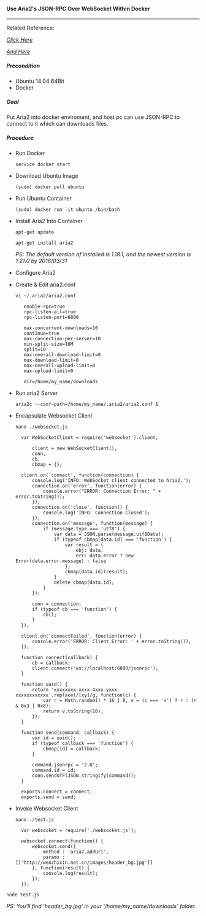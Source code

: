 #### Use Aria2's JSON-RPC Over WebSocket Within Docker

***

Related Reference:<p>
[*Click Here*](https://aria2.github.io/manual/en/html/aria2c.html#rpc-interface)<p>
[*And Here*](http://wenzhixin.net.cn/2013/10/27/nodejs_json_rpc_aria2)<p>

##### Precondition
+ Ubuntu 14.04 64Bit
+ Docker

##### Goal
Put Aria2 into docker enviroment, and host pc can use JSON-RPC to connect to it which can downloads files.

##### Procedure
+ Run Docker<p>
`service docker start`<p>

+ Download Ubuntu Image<p>
`(sudo) docker pull ubuntu`<p>

+ Run Ubuntu Container<p>
`(sudo) docker run -it ubuntu /bin/bash`<p>

+ Install Aria2 Into Container<p>
`apt-get update`<p>
`apt-get install aria2`<p>
*PS: The default version of installed is 1.18.1, and the newest version is 1.21.0 by 2016/03/31*<p>

+ Configure Aria2<p>
 - Create & Edit aria2.conf<p>
 `vi ~/.aria2/aria2.conf`<p>

          enable-rpc=true
          rpc-listen-all=true
          rpc-listen-port=6800
          
          max-concurrent-downloads=10
          continue=true
          max-connection-per-server=10
          min-split-size=10M
          split=10
          max-overall-download-limit=0
          max-download-limit=0
          max-overall-upload-limit=0
          max-upload-limit=0
          
          dir=/home/my_name/downloads

 - Run aria2 Server<p>
 `aria2c --conf-path=/home/my_name/.aria2/aria2.conf &`<p>

+ Encapsulate Websocket Client<p>
`nano ./websocket.js`<p>

        var WebSocketClient = require('websocket').client,
        
            client = new WebSocketClient(), 
            conn, 
            cb,
            cbmap = {};
        
        client.on('connect', function(connection) {
            console.log('INFO: WebSocket client connected to Aria2.');
            connection.on('error', function(error) {
                console.error("ERROR: Connection Error: " + error.toString());
            });
            connection.on('close', function() {
                console.log('INFO: Connection Closed');
            });
            connection.on('message', function(message) {
                if (message.type === 'utf8') {
                    var data = JSON.parse(message.utf8Data);
                    if (typeof cbmap[data.id] === 'function') {
                        var result = {
                            obj: data,
                            err: data.error ? new Error(data.error.message) : false
                        };
                        cbmap[data.id](result);
                    }
                    delete cbmap[data.id];
                }
            });
        
            conn = connection;
            if (typeof cb === 'function') {
                cb();
            }
        });
        
        client.on('connectFailed', function(error) {
            console.error('ERROR: Client Error: ' + error.toString());
        });
        
        function connect(callback) {
            cb = callback;
            client.connect('ws://localhost:6800/jsonrpc');
        }
        
        function uuid() {
            return 'xxxxxxxx-xxxx-4xxx-yxxx-xxxxxxxxxxxx'.replace(/[xy]/g, function(c) {
                var r = Math.random() * 16 | 0, v = (c === 'x') ? r : (r & 0x3 | 0x8);
                return v.toString(16);
            });
        }
        
        function send(command, callback) {
            var id = uuid();
            if (typeof callback === 'function') {
                cbmap[id] = callback;
            }
        
            command.jsonrpc = '2.0';
            command.id = id;
            conn.sendUTF(JSON.stringify(command));
        }
        
        exports.connect = connect;
        exports.send = send;

+ Invoke Websocket Client<p>
`nano ./test.js`<p>

        var websocket = require('./websocket.js');
        
        websocket.connect(function() {
            websocket.send({
                method : 'aria2.addUri',
                params : [['http://wenzhixin.net.cn/images/header_bg.jpg']]
            }, function(result) {
                console.log(result);
            });
        });

`node test.js`<p>
*PS: You'll find 'header_bg.jpg' in your '/home/my_name/downloads' folder.*<p>
